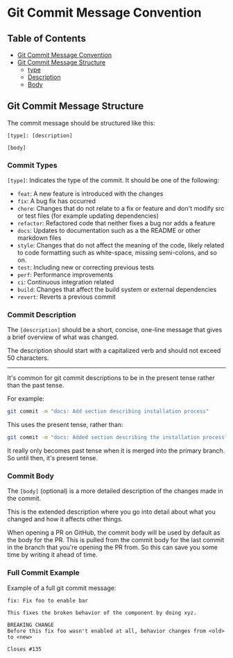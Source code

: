 

# Git Commit Message Convention


## Table of Contents
* [Git Commit Message Convention](#git-commit-message-convention) 
* [Git Commit Message Structure](#git-commit-message-structure) 
    * [type](#type) 
    * [Description](#description) 
    * [Body](#body) 


## Git Commit Message Structure

The commit message should be structured like this:
```git
[type]: [description]

[body]
```

### Commit Types

`[type]`: Indicates the type of the commit. It should be one of the following:

* `feat`: A new feature is introduced with the changes
* `fix`: A bug fix has occurred
* `chore`: Changes that do not relate to a fix or feature and don't modify src or test files (for example updating dependencies)
* `refactor`: Refactored code that neither fixes a bug nor adds a feature
* `docs`: Updates to documentation such as a the README or other markdown files
* `style`: Changes that do not affect the meaning of the code, likely related to code formatting such as white-space, missing semi-colons, and so on.
* `test`: Including new or correcting previous tests
* `perf`: Performance improvements
* `ci`: Continuous integration related
* `build`: Changes that affect the build system or external dependencies
* `revert`: Reverts a previous commit 

### Commit Description

The `[description]` should be a short, concise, one-line message that gives a brief 
overview of what was changed.  

The description should start with a capitalized verb and should not exceed 50 characters.

---

It's common for git commit descriptions to be in the present tense rather than the 
past tense.  

For example:
```bash
git commit -m "docs: Add section describing installation process"
```
This uses the present tense, rather than:
```bash
git commit -m "docs: Added section describing the installation process"
```

It really only becomes past tense when it is merged into the primary branch. So until
then, it's present tense.  


### Commit Body

The `[body]` (optional) is a more detailed description of the changes made in the commit.

This is the extended description where you go into detail about what you changed and
how it affects other things.  

When opening a PR on GitHub, the commit body will be used by default as the body for
the PR. This is pulled from the commit body for the last commit in the branch that 
you're opening the PR from. So this can save you some time by writing it ahead of 
time.  



### Full Commit Example
Example of a full git commit message:
```git
fix: Fix foo to enable bar

This fixes the broken behavior of the component by doing xyz.

BREAKING CHANGE
Before this fix foo wasn't enabled at all, behavior changes from <old> to <new>

Closes #135
```



